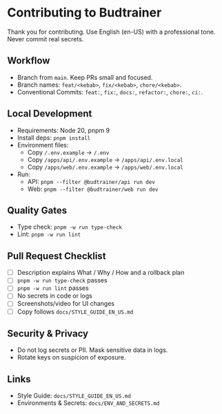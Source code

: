 # Contributing to Budtrainer

Thank you for contributing. Use English (en-US) with a professional tone. Never commit real secrets.

## Workflow

- Branch from `main`. Keep PRs small and focused.
- Branch names: `feat/<kebab>`, `fix/<kebab>`, `chore/<kebab>`.
- Conventional Commits: `feat:`, `fix:`, `docs:`, `refactor:`, `chore:`, `ci:`.

## Local Development

- Requirements: Node 20, pnpm 9
- Install deps: `pnpm install`
- Environment files:
  - Copy `/.env.example` → `/.env`
  - Copy `/apps/api/.env.example` → `/apps/api/.env.local`
  - Copy `/apps/web/.env.example` → `/apps/web/.env.local`
- Run:
  - API: `pnpm --filter @budtrainer/api run dev`
  - Web: `pnpm --filter @budtrainer/web run dev`

## Quality Gates

- Type check: `pnpm -w run type-check`
- Lint: `pnpm -w run lint`

## Pull Request Checklist

- [ ] Description explains What / Why / How and a rollback plan
- [ ] `pnpm -w run type-check` passes
- [ ] `pnpm -w run lint` passes
- [ ] No secrets in code or logs
- [ ] Screenshots/video for UI changes
- [ ] Copy follows `docs/STYLE_GUIDE_EN_US.md`

## Security & Privacy

- Do not log secrets or PII. Mask sensitive data in logs.
- Rotate keys on suspicion of exposure.

## Links

- Style Guide: `docs/STYLE_GUIDE_EN_US.md`
- Environments & Secrets: `docs/ENV_AND_SECRETS.md`
